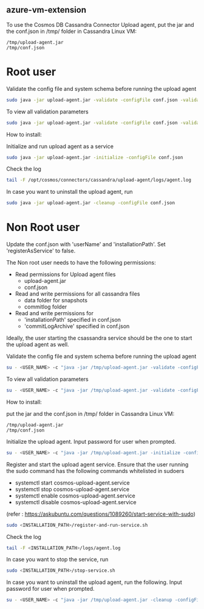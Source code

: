 ## azure-vm-extension

To use the Cosmos DB Cassandra Connector Upload agent, put the jar and the conf.json in /tmp/ folder in Cassandra Linux VM:
 ```console
/tmp/upload-agent.jar
/tmp/conf.json
```

# Root user

Validate the config file and system schema before running the upload agent
```bash
sudo java -jar upload-agent.jar -validate -configFile conf.json -validationParams '<VALIDATION_PARAMS>'
```

To view all validation parameters
```bash
sudo java -jar upload-agent.jar -validate -configFile conf.json -validationParams '-h'
```

How to install:


Initialize and run upload agent as a service
```bash
sudo java -jar upload-agent.jar -initialize -configFile conf.json
```

Check the log
```bash
tail -F /opt/cosmos/connectors/cassandra/upload-agent/logs/agent.log
```

In case you want to uninstall the upload agent, run
```bash
sudo java -jar upload-agent.jar -cleanup -configFile conf.json
```

# Non Root user

Update the conf.json with 'userName' and 'installationPath'. Set 'registerAsService' to false.

The Non root user needs to have the following permissions:
  - Read permissions for Upload agent files
     - upload-agent.jar
     - conf.json
  - Read and write permissions for all cassandra files
     - data folder for snapshots
     - commitlog folder
  - Read and write permissions for 
     - 'installationPath' specified in conf.json
     - 'commitLogArchive' specified in conf.json

Ideally, the user starting the csassandra service should be the one to start the upload agent as well.

Validate the config file and system schema before running the upload agent
```bash
su - <USER_NAME> -c "java -jar /tmp/upload-agent.jar -validate -configFile /tmp/conf.json -validationParams '<VALIDATION_PARAMS>'"
```

To view all validation parameters
```bash
su - <USER_NAME> -c "java -jar /tmp/upload-agent.jar -validate -configFile /tmp/conf.json -validationParams '-h'"
```

How to install:

put the jar and the conf.json in /tmp/ folder in Cassandra Linux VM:
 ```console
/tmp/upload-agent.jar
/tmp/conf.json
```

Initialize the upload agent. Input password for user when prompted.
```bash
su - <USER_NAME> -c "java -jar /tmp/upload-agent.jar -initialize -configFile /tmp/conf.json"
```

Register and start the upload agent service.
Ensure that the user running the sudo command has the following commands whitelisted in sudoers
  - systemctl start cosmos-upload-agent.service
  - systemctl stop cosmos-upload-agent.service
  - systemctl enable cosmos-upload-agent.service
  - systemctl disable cosmos-upload-agent.service
  
  (refer : https://askubuntu.com/questions/1089260/start-service-with-sudo)
  
```bash
sudo <INSTALLATION_PATH>/register-and-run-service.sh
```

Check the log
```bash
tail -F <INSTALLATION_PATH>/logs/agent.log
```

In case you want to stop the service, run
```bash
sudo <INSTALLATION_PATH>/stop-service.sh
```

In case you want to uninstall the upload agent, run the following. Input password for user when prompted.
```bash
su - <USER_NAME> -c "java -jar /tmp/upload-agent.jar -cleanup -configFile /tmp/conf.json"
```
